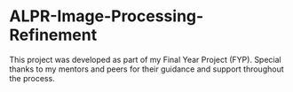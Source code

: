 # ALPR-Image-Processing-Refinement
This project was developed as part of my Final Year Project (FYP). Special thanks to my mentors and peers for their guidance and support throughout the process.
